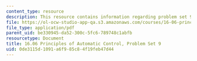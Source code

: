 ```yaml
---
content_type: resource
description: This resource contains information regarding problem set 9.
file: https://ol-ocw-studio-app-qa.s3.amazonaws.com/courses/16-06-principles-of-automatic-control-fall-2012/0de3115d1091a6f985c84f19feb47d44_MIT16_06F12_ProblemsSet_9.pdf
file_type: application/pdf
parent_uid: be330945-da52-300c-5fc6-789748c1abfb
resourcetype: Document
title: 16.06 Principles of Automatic Control, Problem Set 9
uid: 0de3115d-1091-a6f9-85c8-4f19feb47d44
---
```


